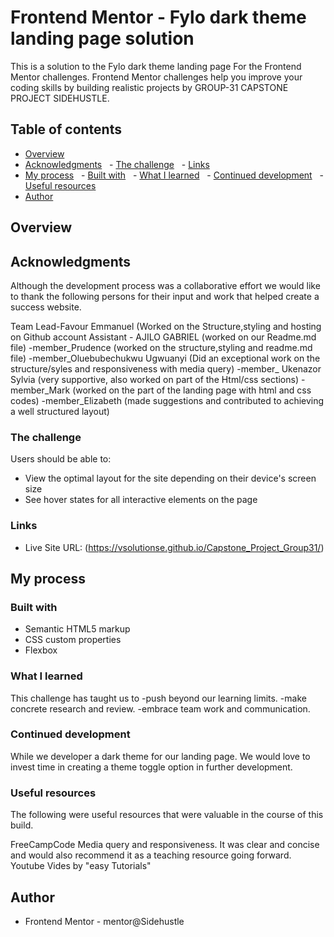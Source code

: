 # Frontend Mentor - Fylo dark theme landing page solution

This is a solution to the Fylo dark theme landing page For the Frontend Mentor challenges.  Frontend Mentor challenges help you improve your coding skills by building realistic projects by GROUP-31 CAPSTONE PROJECT SIDEHUSTLE.

## Table of contents

- [Overview](#overview)
- [Acknowledgments](#acknowledgments)
  - [The challenge](#the-challenge)
  - [Links](#links)
- [My process](#my-process)
  - [Built with](#built-with)
  - [What I learned](#what-i-learned)
  - [Continued development](#continued-development)
  - [Useful resources](#useful-resources)
- [Author](#author)


## Overview

## Acknowledgments

Although the development process was a collaborative effort we would like to thank the following persons for their input and work that helped create a success website.

Team Lead-Favour Emmanuel (Worked on the Structure,styling and hosting on Github account
Assistant - AJILO GABRIEL (worked on our Readme.md file)
-member_Prudence (worked on the structure,styling and readme.md file)
-member_Oluebubechukwu Ugwuanyi (Did an exceptional work on the structure/syles and responsiveness with media query)
-member_ Ukenazor Sylvia (very supportive, also worked on part of the Html/css sections)
-member_Mark (worked on the part of the landing page with html and css codes)
-member_Elizabeth (made suggestions and contributed to achieving a well structured layout)


### The challenge

Users should be able to:

- View the optimal layout for the site depending on their device's screen size
- See hover states for all interactive elements on the page

### Links

- Live Site URL: (https://vsolutionse.github.io/Capstone_Project_Group31/)

## My process

### Built with

- Semantic HTML5 markup
- CSS custom properties
- Flexbox

### What I learned
This challenge has taught us to 
-push  beyond our learning limits. 
-make concrete research and review.
-embrace team work and communication.

### Continued development

While we developer a dark theme for our landing page. We would love to invest time in creating a theme toggle option in further development. 

### Useful resources
The following were useful resources that were valuable in the course of this build.

FreeCampCode Media query and responsiveness. It was clear and concise and would also recommend it as a teaching resource going forward.
Youtube Vides by  "easy Tutorials"

## Author

 
- Frontend Mentor - mentor@Sidehustle



